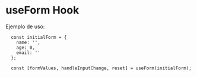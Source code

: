 # useForm Hook

Ejemplo de uso:
```
  const initialForm = {
    name: '',
    age: 0,
    email: ''
  };

  const [formValues, handleInputChange, reset] = useForm(initialForm);
```